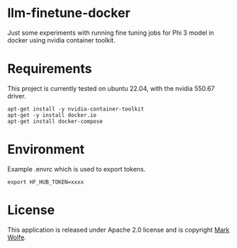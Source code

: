 # llm-finetune-docker

Just some experiments with running fine tuning jobs for Phi 3 model in docker using nvidia container toolkit.

# Requirements

This project is currently tested on ubuntu 22.04, with the nvidia 550.67 driver.

```
apt-get install -y nvidia-container-toolkit
apt-get -y install docker.io
apt-get install docker-compose
```

# Environment

Example .envrc which is used to export tokens.

```
export HF_HUB_TOKEN=xxxx
```

# License

This application is released under Apache 2.0 license and is copyright [Mark Wolfe](https://www.wolfe.id.au?utm_source=llm-finetune-docker).